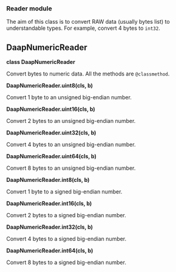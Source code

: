 ### Reader module

The aim of this class is to convert RAW data (usually bytes list)
to understandable types. For example, convert 4 bytes to `int32`.

## DaapNumericReader

__class DaapNumericReader__

Convert bytes to numeric data. All the methods are `@classmethod`.

__DaapNumericReader.uint8(cls, b)__

Convert 1 byte to an unsigned big-endian number.

__DaapNumericReader.uint16(cls, b)__

Convert 2 bytes to an unsigned big-endian number.

__DaapNumericReader.uint32(cls, b)__

Convert 4 bytes to an unsigned big-endian number.

__DaapNumericReader.uint64(cls, b)__

Convert 8 bytes to an unsigned big-endian number.

__DaapNumericReader.int8(cls, b)__

Convert 1 byte to a signed big-endian number.

__DaapNumericReader.int16(cls, b)__

Convert 2 bytes to a signed big-endian number.

__DaapNumericReader.int32(cls, b)__

Convert 4 bytes to a signed big-endian number.

__DaapNumericReader.int64(cls, b)__

Convert 8 bytes to a signed big-endian number.
